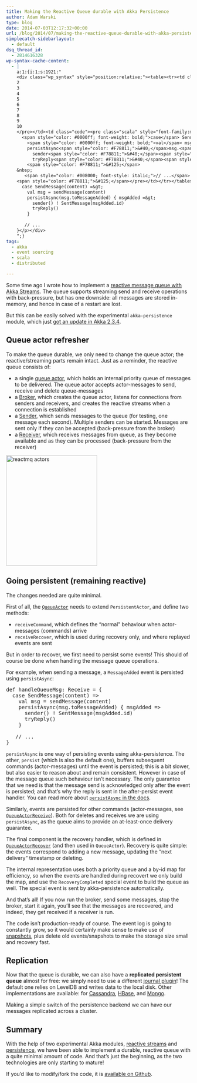 ```yaml
---
title: Making the Reactive Queue durable with Akka Persistence
author: Adam Warski
type: blog
date: 2014-07-03T12:17:32+00:00
url: /blog/2014/07/making-the-reactive-queue-durable-with-akka-persistence/
simplecatch-sidebarlayout:
  - default
dsq_thread_id:
  - 2814616328
wp-syntax-cache-content:
  - |
    a:1:{i:1;s:1921:"
    <div class="wp_syntax" style="position:relative;"><table><tr><td class="line_numbers"><pre>1
    2
    3
    4
    5
    6
    7
    8
    9
    10
    </pre></td><td class="code"><pre class="scala" style="font-family:monospace;"><span style="color: #0000ff; font-weight: bold;">def</span> handleQueueMsg<span style="color: #000080;">:</span> Receive <span style="color: #000080;">=</span> <span style="color: #F78811;">&#123;</span>
      <span style="color: #0000ff; font-weight: bold;">case</span> SendMessage<span style="color: #F78811;">&#40;</span>content<span style="color: #F78811;">&#41;</span> <span style="color: #000080;">=&gt;</span>
        <span style="color: #0000ff; font-weight: bold;">val</span> msg <span style="color: #000080;">=</span> sendMessage<span style="color: #F78811;">&#40;</span>content<span style="color: #F78811;">&#41;</span>
        persistAsync<span style="color: #F78811;">&#40;</span>msg.<span style="color: #000000;">toMessageAdded</span><span style="color: #F78811;">&#41;</span> <span style="color: #F78811;">&#123;</span> msgAdded <span style="color: #000080;">=&gt;</span>
          sender<span style="color: #F78811;">&#40;</span><span style="color: #F78811;">&#41;</span> <span style="color: #000080;">!</span> SentMessage<span style="color: #F78811;">&#40;</span>msgAdded.<span style="color: #000000;">id</span><span style="color: #F78811;">&#41;</span>
          tryReply<span style="color: #F78811;">&#40;</span><span style="color: #F78811;">&#41;</span>
        <span style="color: #F78811;">&#125;</span>
    &nbsp;
       <span style="color: #008000; font-style: italic;">// ...</span>
    <span style="color: #F78811;">&#125;</span></pre></td></tr></table><p class="theCode" style="display:none;">def handleQueueMsg: Receive = {
      case SendMessage(content) =&gt;
        val msg = sendMessage(content)
        persistAsync(msg.toMessageAdded) { msgAdded =&gt;
          sender() ! SentMessage(msgAdded.id)
          tryReply()
        }
       
       // ...
    }</p></div>
    ";}
tags:
  - akka
  - event sourcing
  - scala
  - distributed

---
```

Some time ago I wrote how to implement a [reactive message queue with Akka Streams][1]. The queue supports streaming send and receive operations with back-pressure, but has one downside: all messages are stored in-memory, and hence in case of a restart are lost.

But this can be easily solved with the experimental `akka-persistence` module, which just [got an update in Akka 2.3.4][2].

## Queue actor refresher

To make the queue durable, we only need to change the queue actor; the reactive/streaming parts remain intact. Just as a reminder, the reactive queue consists of:

  * a single [queue actor][3], which holds an internal priority queue of messages to be delivered. The queue actor accepts actor-messages to send, receive and delete queue-messages
  * a [Broker][4], which creates the queue actor, listens for connections from senders and receivers, and creates the reactive streams when a connection is established
  * a [Sender][5], which sends messages to the queue (for testing, one message each second). Multiple senders can be started. Messages are sent only if they can be accepted (back-pressure from the broker)
  * a [Receiver][6], which receives messages from queue, as they become available and as they can be processed (back-pressure from the receiver)

<a href="http://www.warski.org/blog/2014/06/reactive-queue-with-akka-reactive-streams/reactmq-actors-2/" rel="attachment wp-att-1349"><img loading="lazy" decoding="async" src="http://www.warski.org/blog/wp-content/uploads/2014/06/reactmq-actors1-248x300.png" alt="reactmq actors" width="248" height="300" class="aligncenter size-medium wp-image-1349" srcset="https://www.warski.org/blog/wp-content/uploads/2014/06/reactmq-actors1-248x300.png 248w, https://www.warski.org/blog/wp-content/uploads/2014/06/reactmq-actors1-211x255.png 211w, https://www.warski.org/blog/wp-content/uploads/2014/06/reactmq-actors1-847x1024.png 847w, https://www.warski.org/blog/wp-content/uploads/2014/06/reactmq-actors1-173x210.png 173w, https://www.warski.org/blog/wp-content/uploads/2014/06/reactmq-actors1.png 972w" sizes="(max-width: 248px) 100vw, 248px" /></a>

## Going persistent (remaining reactive)

The changes needed are quite minimal.

First of all, the [`QueueActor`][7] needs to extend `PersistentActor`, and define two methods:

  * `receiveCommand`, which defines the “normal” behaviour when actor-messages (commands) arrive
  * `receiveRecover`, which is used during recovery only, and where replayed events are sent

But in order to recover, we first need to persist some events! This should of course be done when handling the message queue operations.

For example, when sending a message, a `MessageAdded` event is persisted using `persistAsync`:

<pre lang="scala" line="1">def handleQueueMsg: Receive = {
  case SendMessage(content) =>
    val msg = sendMessage(content)
    persistAsync(msg.toMessageAdded) { msgAdded =>
      sender() ! SentMessage(msgAdded.id)
      tryReply()
    }
   
   // ...
}
</pre>

`persistAsync` is one way of persisting events using akka-persistence. The other, `persist` (which is also the default one), buffers subsequent commands (actor-messages) until the event is persisted; this is a bit slower, but also easier to reason about and remain consistent. However in case of the message queue such behaviour isn&#8217;t necessary. The only guarantee that we need is that the message send is acknowledged only after the event is persisted; and that’s why the reply is sent in the after-persist event handler. You can read more about [`persistAsync` in the docs][8].

Similarly, events are persisted for other commands (actor-messages, see [`QueueActorReceive`][9]). Both for deletes and receives we are using `persistAsync`, as the queue aims to provide an at-least-once delivery guarantee.

The final component is the recovery handler, which is defined in [`QueueActorRecover`][10] (and then used in `QueueActor`). Recovery is quite simple: the events correspond to adding a new message, updating the “next delivery” timestamp or deleting.

The internal representation uses both a priority queue and a by-id map for efficiency, so when the events are handled during recovert we only build the map, and use the `RecoveryCompleted` special event to build the queue as well. The special event is sent by akka-persistence automatically.

And that’s all! If you now run the broker, send some messages, stop the broker, start it again, you’ll see that the messages are recovered, and indeed, they get received if a receiver is run.

The code isn’t production-ready of course. The event log is going to constantly grow, so it would certainly make sense to make use of [snapshots][8], plus delete old events/snapshots to make the storage size small and recovery fast.

## Replication

Now that the queue is durable, we can also have a **replicated persistent queue** almost for free: we simply need to use a different [journal plugin][8]! The default one relies on LevelDB and writes data to the local disk. Other implementations are available: for [Cassandra][11], [HBase][12], and [Mongo][13].

Making a simple switch of the persistence backend we can have our messages replicated across a cluster.

## Summary

With the help of two experimental Akka modules, [reactive streams][14] and [persistence][8], we have been able to implement a durable, reactive queue with a quite minimal amount of code. And that’s just the beginning, as the two technologies are only starting to mature!

If you&#8217;d like to modify/fork the code, it is [available on Github][15].

 [1]: http://www.warski.org/blog/2014/06/reactive-queue-with-akka-reactive-streams/
 [2]: http://letitcrash.com/post/90349128557/akka-2-3-4-released-major-updates-to-akka-persistence
 [3]: https://github.com/adamw/reactmq/tree/bdedce20fbb6fc0bd277922c1124a3d7777c2f96/src/main/scala/com/reactmq/queue
 [4]: https://github.com/adamw/reactmq/blob/bdedce20fbb6fc0bd277922c1124a3d7777c2f96/src/main/scala/com/reactmq/Broker.scala
 [5]: https://github.com/adamw/reactmq/blob/bdedce20fbb6fc0bd277922c1124a3d7777c2f96/src/main/scala/com/reactmq/Sender.scala
 [6]: https://github.com/adamw/reactmq/blob/bdedce20fbb6fc0bd277922c1124a3d7777c2f96/src/main/scala/com/reactmq/Receiver.scala
 [7]: https://github.com/adamw/reactmq/blob/bdedce20fbb6fc0bd277922c1124a3d7777c2f96/src/main/scala/com/reactmq/queue/QueueActor.scala
 [8]: http://doc.akka.io/docs/akka/2.3.4/scala/persistence.html
 [9]: https://github.com/adamw/reactmq/blob/bdedce20fbb6fc0bd277922c1124a3d7777c2f96/src/main/scala/com/reactmq/queue/QueueActorReceive.scala
 [10]: https://github.com/adamw/reactmq/blob/bdedce20fbb6fc0bd277922c1124a3d7777c2f96/src/main/scala/com/reactmq/queue/QueueActorRecover.scala
 [11]: https://github.com/krasserm/akka-persistence-cassandra/
 [12]: https://github.com/ktoso/akka-persistence-hbase/
 [13]: https://github.com/ddevore/akka-persistence-mongo/
 [14]: http://doc.akka.io/docs/akka-stream-and-http-experimental/0.4/
 [15]: https://github.com/adamw/reactmq
